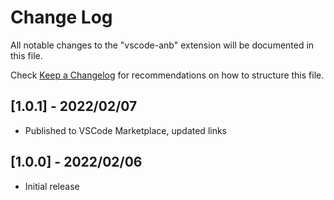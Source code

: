 # Change Log

All notable changes to the "vscode-anb" extension will be documented in this file.

Check [Keep a Changelog](http://keepachangelog.com/) for recommendations on how to structure this file.


## [1.0.1] - 2022/02/07
- Published to VSCode Marketplace, updated links
## [1.0.0] - 2022/02/06
- Initial release
